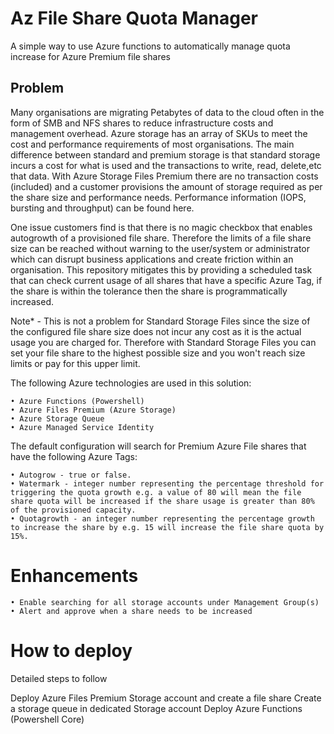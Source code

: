 # Az File Share Quota Manager

A simple way to use Azure functions to automatically manage quota increase for Azure Premium file shares

## Problem

Many organisations are migrating Petabytes of data to the cloud often in the form of SMB and NFS shares to reduce infrastructure costs and management overhead. Azure storage has an array of SKUs to meet the cost and performance requirements of most organisations. The main difference between standard and premium storage is that standard storage incurs a cost for what is used and the transactions to write, read, delete,etc that data. With Azure Storage Files Premium there are no transaction costs (included) and a customer provisions the amount of storage required as per the share size and performance needs. Performance information (IOPS, bursting and throughput) can be found here.

One issue customers find is that there is no magic checkbox that enables autogrowth of a provisioned file share. Therefore the limits of a file share size can be reached without warning to the user/system or administrator which can disrupt business applications and create friction within an organisation. This repository mitigates this by providing a scheduled task that can check current usage of all shares that have a specific Azure Tag, if the share is within the tolerance then the share is programmatically increased.

Note\* - This is not a problem for Standard Storage Files since the size of the configured file share size does not incur any cost as it is the actual usage you are charged for. Therefore with Standard Storage Files you can set your file share to the highest possible size and you won't reach size limits or pay for this upper limit.

The following Azure technologies are used in this solution:

    • Azure Functions (Powershell)
    • Azure Files Premium (Azure Storage)
    • Azure Storage Queue
    • Azure Managed Service Identity

The default configuration will search for Premium Azure File shares that have the following Azure Tags:

    • Autogrow - true or false.
    • Watermark - integer number representing the percentage threshold for triggering the quota growth e.g. a value of 80 will mean the file share quota will be increased if the share usage is greater than 80% of the provisioned capacity.
    • Quotagrowth - an integer number representing the percentage growth to increase the share by e.g. 15 will increase the file share quota by 15%.

# Enhancements

    • Enable searching for all storage accounts under Management Group(s)
    • Alert and approve when a share needs to be increased

# How to deploy

Detailed steps to follow

Deploy Azure Files Premium Storage account and create a file share
Create a storage queue in dedicated Storage account
Deploy Azure Functions (Powershell Core)
